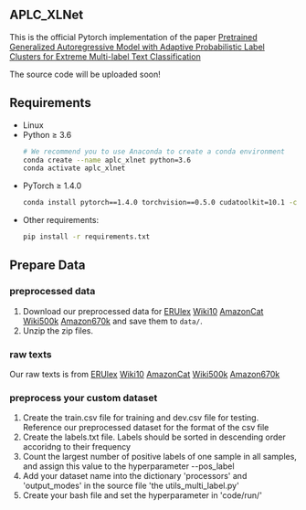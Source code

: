 ## APLC_XLNet

This is the official Pytorch implementation of the paper [Pretrained Generalized Autoregressive Model with Adaptive Probabilistic Label Clusters for Extreme Multi-label Text Classification](http://arxiv.org/abs/2007.02439)


The source code will be uploaded soon!

## Requirements
* Linux
* Python ≥ 3.6
    ```bash
    # We recommend you to use Anaconda to create a conda environment 
    conda create --name aplc_xlnet python=3.6
    conda activate aplc_xlnet
    ```
* PyTorch ≥ 1.4.0
    ```bash
    conda install pytorch==1.4.0 torchvision==0.5.0 cudatoolkit=10.1 -c pytorch
    ```
* Other requirements:
    ```bash
    pip install -r requirements.txt
    ```
## Prepare Data

### preprocessed data

1. Download our preprocessed data for [ERUlex](https) [Wiki10](https:) [AmazonCat](https:) [Wiki500k](https:) [Amazon670k](https:) and save them to `data/`.
2. Unzip the zip files.

### raw texts
Our raw texts is from [ERUlex](https:) [Wiki10](https:) [AmazonCat](https:) [Wiki500k](https:) [Amazon670k](https:)

### preprocess your custom dataset
1. Create the train.csv file for training and dev.csv file for testing. Reference our preprocessed dataset for the format of the csv file
2. Create the labels.txt file. Labels should be sorted in descending order accoridng to their frequency
3. Count the largest number of positive labels of one sample in all samples, and assign this value to the hyperparameter --pos_label
4. Add your dataset name into the dictionary 'processors' and 'output_modes' in the source file 'the utils_multi_label.py'
5. Create your bash file and set the hyperparameter in 'code/run/'
